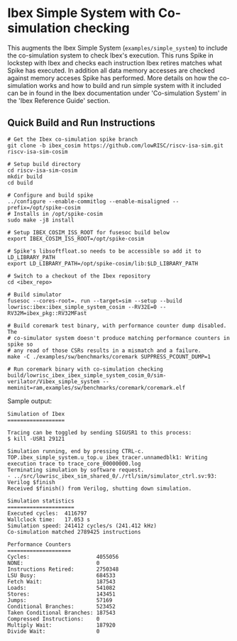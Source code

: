 # Ibex Simple System with Co-simulation checking

This augments the Ibex Simple System (`examples/simple_system`) to include the
co-simulation system to check Ibex's execution. This runs Spike in lockstep with
Ibex and checks each instruction Ibex retires matches what Spike has executed.
In addition all data memory accesses are checked against memory acceses Spike
has performed. More details on how the co-simulation works and how to build and
run simple system with it included can be in found in the Ibex documentation
under 'Co-simulation System' in the 'Ibex Reference Guide' section.

## Quick Build and Run Instructions

```
# Get the Ibex co-simulation spike branch
git clone -b ibex_cosim https://github.com/lowRISC/riscv-isa-sim.git riscv-isa-sim-cosim

# Setup build directory
cd riscv-isa-sim-cosim
mkdir build
cd build

# Configure and build spike
../configure --enable-commitlog --enable-misaligned --prefix=/opt/spike-cosim
# Installs in /opt/spike-cosim
sudo make -j8 install

# Setup IBEX_COSIM_ISS_ROOT for fusesoc build below
export IBEX_COSIM_ISS_ROOT=/opt/spike-cosim

# Spike's libsoftfloat.so needs to be accessible so add it to LD_LIBRARY_PATH
export LD_LIBRARY_PATH=/opt/spike-cosim/lib:$LD_LIBRARY_PATH

# Switch to a checkout of the Ibex repository
cd <ibex_repo>

# Build simulator
fusesoc --cores-root=. run --target=sim --setup --build lowrisc:ibex:ibex_simple_system_cosim --RV32E=0 --RV32M=ibex_pkg::RV32MFast

# Build coremark test binary, with performance counter dump disabled. The
# co-simulator system doesn't produce matching performance counters in spike so
# any read of those CSRs results in a mismatch and a failure.
make -C ./examples/sw/benchmarks/coremark SUPPRESS_PCOUNT_DUMP=1

# Run coremark binary with co-simulation checking
build/lowrisc_ibex_ibex_simple_system_cosim_0/sim-verilator/Vibex_simple_system --meminit=ram,examples/sw/benchmarks/coremark/coremark.elf
```

Sample output:

```
Simulation of Ibex
==================

Tracing can be toggled by sending SIGUSR1 to this process:
$ kill -USR1 29121

Simulation running, end by pressing CTRL-c.
TOP.ibex_simple_system.u_top.u_ibex_tracer.unnamedblk1: Writing execution trace to trace_core_00000000.log
Terminating simulation by software request.
- ../src/lowrisc_ibex_sim_shared_0/./rtl/sim/simulator_ctrl.sv:93: Verilog $finish
Received $finish() from Verilog, shutting down simulation.

Simulation statistics
=====================
Executed cycles:  4116797
Wallclock time:   17.053 s
Simulation speed: 241412 cycles/s (241.412 kHz)
Co-simulation matched 2789425 instructions

Performance Counters
====================
Cycles:                     4055056
NONE:                       0
Instructions Retired:       2750348
LSU Busy:                   684533
Fetch Wait:                 187543
Loads:                      541082
Stores:                     143451
Jumps:                      57169
Conditional Branches:       523452
Taken Conditional Branches: 187543
Compressed Instructions:    0
Multiply Wait:              187920
Divide Wait:                0
```
